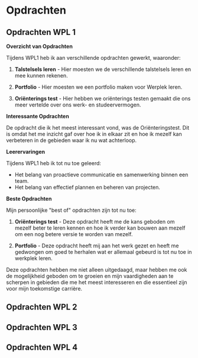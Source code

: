 # Opdrachten

## Opdrachten WPL 1

**Overzicht van Opdrachten**

Tijdens WPL1 heb ik aan verschillende opdrachten gewerkt, waaronder:

1. **Talstelsels leren** - Hier moesten we de verschillende talstelsels leren en mee kunnen rekenen.

2. **Portfolio** - Hier moesten we een portfolio maken voor Werplek leren.

3. **Oriënterings test** - Hier hebben we oriënterings testen gemaakt die ons meer vertelde over ons werk- en studeervermogen.

**Interessante Opdrachten**

De opdracht die ik het meest interessant vond, was de Oriënteringstest. Dit is omdat het me inzicht gaf over hoe ik in elkaar zit en hoe ik mezelf kan verbeteren in de gebieden waar ik nu wat achterloop.

**Leerervaringen**

Tijdens WPL1 heb ik tot nu toe geleerd:

- Het belang van proactieve communicatie en samenwerking binnen een team.
- Het belang van effectief plannen en beheren van projecten.

**Beste Opdrachten**

Mijn persoonlijke "best of" opdrachten zijn tot nu toe:

1. **Oriënterings test** - Deze opdracht heeft me de kans geboden om mezelf beter te leren kennen en hoe ik verder kan bouwen aan mezelf om een nog betere versie te worden van mezelf.

2. **Portfolio** - Deze opdracht heeft mij aan het werk gezet en heeft me gedwongen om goed te herhalen wat er allemaal gebeurd is tot nu toe in werkplek leren.

Deze opdrachten hebben me niet alleen uitgedaagd, maar hebben me ook de mogelijkheid geboden om te groeien en mijn vaardigheden aan te scherpen in gebieden die me het meest interesseren en die essentieel zijn voor mijn toekomstige carrière.


## Opdrachten WPL 2

## Opdrachten WPL 3

## Opdrachten WPL 4